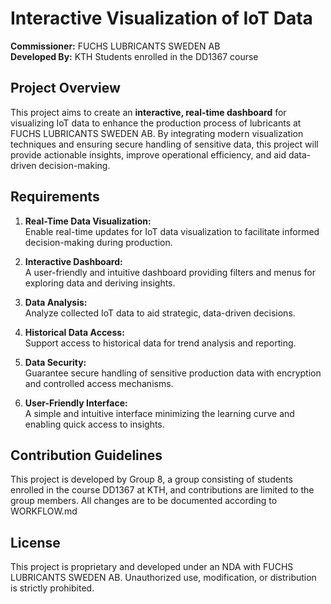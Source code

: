 # Interactive Visualization of IoT Data

**Commissioner:** FUCHS LUBRICANTS SWEDEN AB  
**Developed By:** KTH Students enrolled in the DD1367 course

## Project Overview

This project aims to create an **interactive, real-time dashboard** for visualizing IoT data to enhance the production process of lubricants at FUCHS LUBRICANTS SWEDEN AB. By integrating modern visualization techniques and ensuring secure handling of sensitive data, this project will provide actionable insights, improve operational efficiency, and aid data-driven decision-making.

## Requirements

1. **Real-Time Data Visualization:**  
   Enable real-time updates for IoT data visualization to facilitate informed decision-making during production.

2. **Interactive Dashboard:**  
   A user-friendly and intuitive dashboard providing filters and menus for exploring data and deriving insights.

3. **Data Analysis:**  
   Analyze collected IoT data to aid strategic, data-driven decisions.

4. **Historical Data Access:**  
   Support access to historical data for trend analysis and reporting.

5. **Data Security:**  
   Guarantee secure handling of sensitive production data with encryption and controlled access mechanisms.

6. **User-Friendly Interface:**  
   A simple and intuitive interface minimizing the learning curve and enabling quick access to insights.

## Contribution Guidelines

This project is developed by Group 8, a group consisting of students enrolled in the course DD1367 at KTH, and contributions are limited to the group members. All changes are to be documented according to WORKFLOW.md

## License

This project is proprietary and developed under an NDA with FUCHS LUBRICANTS SWEDEN AB. Unauthorized use, modification, or distribution is strictly prohibited.
